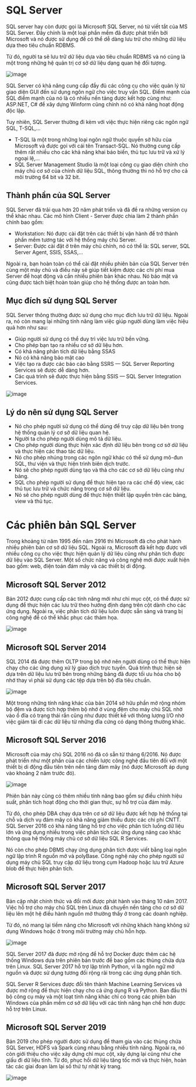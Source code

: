 # SQL Server

SQL server hay còn được gọi là Microsoft SQL Server, nó từ viết tắt của MS SQL Server. Đây chính là một loại phần mềm đã được phát triển bởi Microsoft và nó được sử dụng để có thể dễ dàng lưu trữ cho những dữ liệu dựa theo tiêu chuẩn RDBMS.

Từ đó, người ta sẽ lưu trữ dữ liệu dựa vào tiêu chuẩn RDBMS và nó cũng là một  trong những hệ quản trị cơ sở dữ liệu dạng quan hệ đối tượng. 

![image](https://user-images.githubusercontent.com/111716161/191166885-850b60b0-4162-469b-8133-3b1a55d6351a.png)

SQL Server có khả năng cung cấp đầy đủ các công cụ cho việc quản lý từ giao diện GUI đến sử dụng ngôn ngữ cho việc truy vấn SQL. Điểm mạnh của SQL điểm mạnh của nó là có nhiều nền tảng được kết hợp cùng như: ASP.NET, C# để xây dựng Winform cũng chính nó có khả năng hoạt động độc lập. 

Tuy nhiên, SQL Server thường đi kèm với việc thực hiện riêng các ngôn ngữ SQL, T-SQL,...

- T-SQL là một trong những loại ngôn ngữ thuộc quyền sở hữu của Microsoft và được gọi với cái tên Transact-SQL. Nó thường cung cấp thêm rất nhiều cho các  khả năng khai báo biến, thủ tục lưu trữ và xử lý ngoại lệ,... 
- SQL Server Management Studio là một loại công cụ giao diện chính cho máy chủ cơ sở của chính dữ liệu SQL, thông thường thì nó hỗ trợ cho cả môi trường 64 bit và 32 bit. 

## Thành phần của SQL Server

SQL Server đã trải qua hơn 20 năm phát triển và đã đề ra những version cụ thể khác nhau. Các mô hình Client - Server được chia làm 2 thành phần chính bao gồm: 

- Workstation: Nó được cài đặt trên các thiết bị vận hành để trở thành phần mềm tương tác với hệ thống máy chủ Server. 
- Server: Được cài đặt ở trên máy chủ chính, nó có thể là: SQL server, SQL Server Agent, SSIS, SSAS,...

Ngoài ra, bạn hoàn toàn có thể cài đặt nhiều phiên bản của SQL Server trên cùng một máy chủ và điều này sẽ giúp tiết kiệm được các chi phí mua Server để hoạt động và cần nhiều phiên bản khác nhau. Nó bảo mật và cũng được tách biệt hoàn toàn giúp cho hệ thống được an toàn hơn.

## Mục đích sử dụng SQL Server

SQL Server thông thường được sử dụng cho mục đích lưu trữ dữ liệu. Ngoài ra, nó còn mang lại những tính năng làm việc giúp người dùng làm việc hiệu quả hơn như sau: 

- Giúp người sử dụng có thể duy trì việc lưu trữ bền vững.
- Cho phép bạn tạo ra nhiều cơ sở dữ liệu hơn. 
- Có khả năng phân tích dữ liệu bằng SSAS
- Nó có khả năng bảo mật cao
- Việc tạo ra được các báo cáo bằng SSRS — SQL Server Reporting Services sẽ được dễ dàng hơn. 
- Các quá trình sẽ được thực hiện bằng SSIS — SQL Server Integration Services.

![image](https://user-images.githubusercontent.com/111716161/191167051-34dc4b37-021e-4626-948d-f3b8488fec60.png)

## Lý do nên sử dụng SQL Server

- Nó cho phép người sử dụng có thể dùng để truy cập dữ liệu bên trong hệ thống quản lý cơ sở dữ liệu quan hệ. 
- Người ta cho phép người dùng mô tả dữ liệu. 
- Cho phép người dùng thực hiện xác định dữ liệu bên trong cơ sở dữ liệu và thực hiện các thao tác dữ liệu. 
- Nó cho phép nhúng trong các ngôn ngữ khác có thể sử dụng mô-đun SQL, thư viện và thực hiện trình biên dịch trước. 
- Nó sẽ cho phép người dùng tạo và thả cho các cơ sở dữ liệu cũng như bảng. 
- SQL cho phép người sử dụng để thực hiện tạo ra các chế độ view, các thủ tục lưu trữ và chức năng trong cơ sở dữ liệu. 
- Nó sẽ cho phép người dùng để thực hiện thiết lập quyền trên các bảng, view và thủ tục. 

# Các phiên bản SQL Server

Trong  khoảng từ năm 1995 đến năm 2916 thì Microsoft đã cho phát hành nhiều phiên bản cơ sở dữ liệu SQL. Ngoài ra, Microsoft đã kết hợp được với nhiều  công cụ cho việc thực hiện quản lý dữ liệu cũng như phân tích được dữ liệu vào SQL Server. Một số chức năng và công nghệ mới được xuất hiện bao gồm: web, điện toán đám mây và các thiết bị di động.

## Microsoft SQL Server 2012

Bản 2012 được cung cấp các tính năng mới như chỉ mục cột, có thể được sử dụng để thực hiện các lưu trữ theo hướng định dạng trên cột dành cho các ứng dụng. Ngoài ra, việc phân tích dữ liệu luôn được sẵn sàng và trang bị công nghệ để có thể khắc phục các thảm họa.

![image](https://user-images.githubusercontent.com/111716161/191167281-eddc1ba1-fb8a-4a11-885f-daf040723426.png)

## Microsoft SQL Server 2014

SQL 2014 đã được thêm OLTP trong bộ nhớ nên người dùng có thể thực hiện chạy cho các ứng dụng xử lý giao dịch trực tuyến. Quá trình thực hiện sẽ dựa trên dữ liệu lưu trữ bên trong những bảng đã được tối ưu hóa cho bộ nhớ thay vì phải sử dụng các tệp dựa trên bộ đĩa tiêu chuẩn.

![image](https://user-images.githubusercontent.com/111716161/191167356-6b5ab9aa-c3b6-4445-b5d1-add2a0f32319.png)

Một trong những tính năng khác của bản 2014 sở hữu phần mở rộng nhóm bộ đệm và được tích hợp thêm bộ nhớ ở vùng đệm cho máy chủ SQL nhờ vào ổ đĩa có trạng thái rắn cũng như được thiết kế với thông lượng I/O nhờ việc giảm tải đi các dữ liệu từ những đĩa cứng có dạng thông thường khác. 

## Microsoft SQL Server 2016

Microsoft của máy chủ SQL 2016 nó đã có sẵn từ tháng 6/2016. Nó được phát triển như một phần của các chiến lược công nghệ đầu tiên đối với một thiết bị di động đầu tiên trên nền tảng đám mây (nó được Microsoft áp dụng vào khoảng 2 năm trước đó).

![image](https://user-images.githubusercontent.com/111716161/191167454-f97e888e-78b7-4f2e-9c38-7afa81bc5398.png)

Phiên bản này cũng có thêm nhiều tính năng bao gồm sự điều chỉnh hiệu suất, phân tích hoạt động cho thời gian thực, sự hỗ trợ của đám mây.

Từ đó, cho phép DBA chạy dựa trên cơ sở dữ liệu được kết hợp hệ thống tại chỗ và dịch vụ đám mây có khả năng giảm thiểu được các chi phí CNTT. SQL Server 2016 có khả năng tăng hỗ trợ cho việc phân tích luồng dữ liệu lớn và ứng dụng nhiều trong việc phân tích các ứng dụng nâng cao khác thông qua hệ thống máy chủ cơ sở dữ liệu SQL R Services.

Nó còn cho phép DBMS chạy ứng dụng phân tích được viết bằng loại ngôn ngữ lập trình R nguồn mở và polyBase. Công nghệ này cho phép người sử dụng máy chủ SQL truy cập dữ liệu trong cụm Hadoop hoặc lưu trữ Azure blob để thực hiện phân tích.

## Microsoft SQL Server 2017

Bản cập nhật chính thức và đổi mới được phát hành vào tháng 10 năm 2017. Việc hỗ trợ cho máy chủ SQL trên Linux đã chuyển nền tảng cho cơ sở dữ liệu lên một hệ điều hành nguồn mở thường thấy ở trong các doanh nghiệp.

Từ đó, nó mang lại tiềm năng cho Microsoft với những khách hàng không sử dụng Windows hoặc ở trong môi trường máy chủ hỗn hợp.

![image](https://user-images.githubusercontent.com/111716161/191167517-3149f32c-a40d-4c17-953b-4162b5b63cb7.png)

SQL Server 2017 đã được mở rộng để hỗ trợ Docker được thêm các hệ thống Windows dựa trên phiên bản trước để bao gồm các thùng chứa dựa trên Linux. 
SQL Server 2017 hỗ trợ lập trình Python, vì là ngôn ngữ mở nguồn và được sử dụng tương đối rộng rãi trong các ứng dụng phân tích. 

SQL Server R Services được đổi tên thành Machine Learning Services và được mở rộng để thực hiện chạy cho cả ứng dụng R và Python. Ban đầu thì bộ công cụ máy và một loạt tính năng khác chỉ có trong các phiên bản Windows của phần mềm cơ sở dữ liệu với các tính năng hạn chế hơn được hỗ trợ trên Linux. 

## Microsoft SQL Server 2019

Bản 2019 cho phép người được sử dụng để tham gia vào các thùng chứa SQL Server, HDFS và Spark cùng nhau bằng nhiều tính năng. Ngoài ra, nó còn giới thiệu cho việc xây dựng chỉ mục cột, xây dựng lại cũng như che giấu đi dữ liệu tĩnh. Từ đó, phục hồi dữ liệu tăng tốc mới và thực hiện, hoàn tác các giai đoạn làm lại số thứ tự nhật ký trang. 

![image](https://user-images.githubusercontent.com/111716161/191167581-57dd1c74-3e8e-47f3-adda-c7ec3b0ba093.png)

